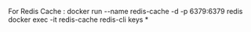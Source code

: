 For Redis Cache :
docker run --name redis-cache -d -p 6379:6379 redis
docker exec -it redis-cache redis-cli
keys *
